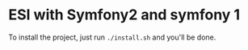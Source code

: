 # ESI with Symfony2 and symfony 1

To install the project, just run `./install.sh` and you'll be done.
